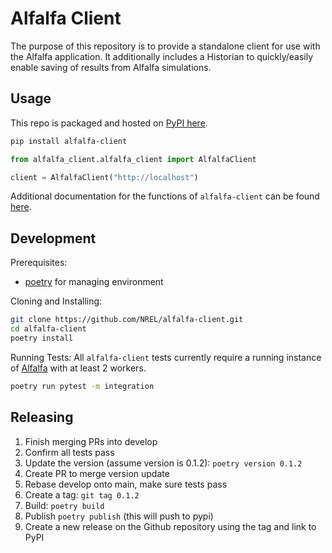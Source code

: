 # Alfalfa Client

The purpose of this repository is to provide a standalone client for use with the Alfalfa application. It additionally includes a Historian to quickly/easily enable saving of results from Alfalfa simulations.

## Usage

This repo is packaged and hosted on [PyPI here](https://pypi.org/project/alfalfa-client/).

```bash
pip install alfalfa-client
```

```python
from alfalfa_client.alfalfa_client import AlfalfaClient

client = AlfalfaClient("http://localhost")
```

Additional documentation for the functions of `alfalfa-client` can be found [here](https://nrel.github.io/alfalfa-client/).

## Development

Prerequisites:

- [poetry](https://python-poetry.org/docs/#installation) for managing environment

Cloning and Installing:

```bash
git clone https://github.com/NREL/alfalfa-client.git
cd alfalfa-client
poetry install
```

Running Tests:
All `alfalfa-client` tests currently require a running instance of [Alfalfa](https://github.com/NREL/alfalfa) with at least 2 workers.

```bash
poetry run pytest -m integration
```

## Releasing

1. Finish merging PRs into develop
1. Confirm all tests pass
1. Update the version (assume version is 0.1.2): `poetry version 0.1.2`
1. Create PR to merge version update
1. Rebase develop onto main, make sure tests pass
1. Create a tag: `git tag 0.1.2`
1. Build: `poetry build`
1. Publish `poetry publish` (this will push to pypi)
1. Create a new release on the Github repository using the tag and link to PyPI
